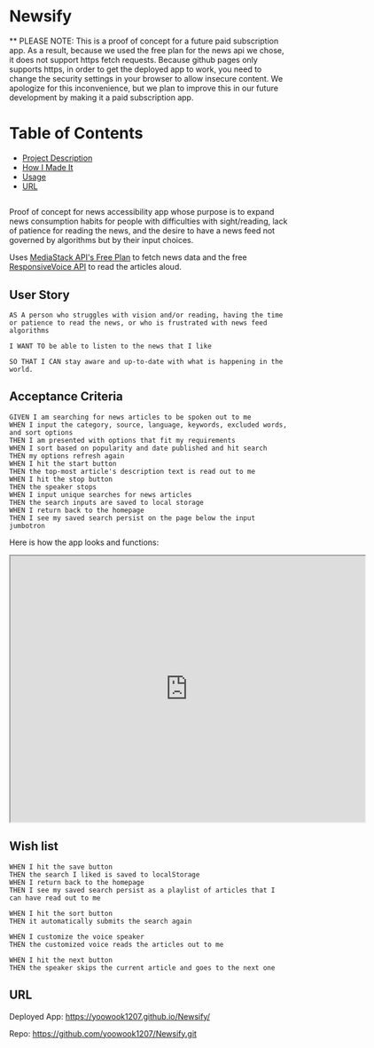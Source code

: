 # Newsify
** PLEASE NOTE: This is a proof of concept for a future paid subscription app. As a result,  because we used the free plan for the news api we chose, it does not support https fetch requests. Because github pages only supports https, in order to get the deployed app to work, you need to change the security settings in your browser to allow insecure content. We apologize for this inconvenience, but we plan to improve this in our future development by making it a paid subscription app.

# Table of Contents
* [Project Description](#desc)
* [How I Made It](#process)
* [Usage](#usage)
* [URL](#URL)

<a name= "desc"></a>
## 
Proof of concept for news accessibility app whose purpose is to expand news consumption habits for people with difficulties with sight/reading, lack of patience for reading the news, and the desire to have a news feed not governed by algorithms but by their input choices.

Uses [MediaStack API's Free Plan](https://mediastack.com/documentation) to fetch news data and the free [ResponsiveVoice API](https://responsivevoice.org/api/) to read the articles aloud.

<a name="process"> </a>
## 



<a name= "usage"></a>
## User Story

```
AS A person who struggles with vision and/or reading, having the time or patience to read the news, or who is frustrated with news feed algorithms

I WANT TO be able to listen to the news that I like 

SO THAT I CAN stay aware and up-to-date with what is happening in the world.
```

## Acceptance Criteria

```
GIVEN I am searching for news articles to be spoken out to me
WHEN I input the category, source, language, keywords, excluded words, and sort options
THEN I am presented with options that fit my requirements
WHEN I sort based on popularity and date published and hit search
THEN my options refresh again
WHEN I hit the start button
THEN the top-most article's description text is read out to me 
WHEN I hit the stop button
THEN the speaker stops
WHEN I input unique searches for news articles
THEN the search inputs are saved to local storage 
WHEN I return back to the homepage
THEN I see my saved search persist on the page below the input jumbotron

```

Here is how the app looks and functions:

<iframe src="https://drive.google.com/file/d/1OyTwCLf2D9ZBf8pwcW4i0mMO0XDTSR9D/preview" width="640" height="480"></iframe>

## Wish list

```
WHEN I hit the save button
THEN the search I liked is saved to localStorage
WHEN I return back to the homepage
THEN I see my saved search persist as a playlist of articles that I can have read out to me

WHEN I hit the sort button
THEN it automatically submits the search again

WHEN I customize the voice speaker 
THEN the customized voice reads the articles out to me

WHEN I hit the next button
THEN the speaker skips the current article and goes to the next one
```

<a name= "URL"></a>
## URL

Deployed App: https://yoowook1207.github.io/Newsify/

Repo: https://github.com/yoowook1207/Newsify.git
